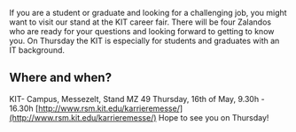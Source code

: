<!--
.. title: Zalando Tech @KIT career fair in Karlsruhe
.. slug: zalando-tech-kit-career-fair-in-karlsruhe
.. date: 2013-05-14 16:33:34
.. tags: career-fair,event,kit
.. author: Philip Harborth
.. image: shop_teaser.jpg
-->

If you are a student or graduate
and looking for a challenging job, you might want to visit our stand at the
KIT career fair. There will be four Zalandos who are ready for your questions
and looking forward to getting to know you. On Thursday the KIT is especially
for students and graduates with an IT background.

## Where and when?
KIT- Campus, Messezelt, Stand MZ 49 Thursday, 16th of May, 9.30h - 16.30h
[http://www.rsm.kit.edu/karrieremesse/](http://www.rsm.kit.edu/karrieremesse/)
Hope to see you on Thursday!

